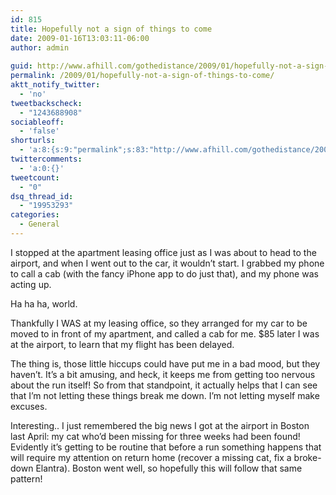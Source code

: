 ```yaml
---
id: 815
title: Hopefully not a sign of things to come
date: 2009-01-16T13:03:11-06:00
author: admin
  
guid: http://www.afhill.com/gothedistance/2009/01/hopefully-not-a-sign-of-things-to-come/
permalink: /2009/01/hopefully-not-a-sign-of-things-to-come/
aktt_notify_twitter:
  - 'no'
tweetbackscheck:
  - "1243688908"
sociableoff:
  - 'false'
shorturls:
  - 'a:8:{s:9:"permalink";s:83:"http://www.afhill.com/gothedistance/2009/01/hopefully-not-a-sign-of-things-to-come/";s:7:"tinyurl";s:25:"http://tinyurl.com/9hjg92";s:4:"isgd";s:17:"http://is.gd/g8Xd";s:5:"bitly";s:18:"http://bit.ly/hyWm";s:5:"snipr";s:22:"http://snipr.com/a6pql";s:5:"snurl";s:22:"http://snurl.com/a6pql";s:7:"snipurl";s:24:"http://snipurl.com/a6pql";s:4:"trim";s:17:"http://tr.im/8m2e";}'
twittercomments:
  - 'a:0:{}'
tweetcount:
  - "0"
dsq_thread_id:
  - "19953293"
categories:
  - General
---
```

I stopped at the apartment leasing office just as I was about to head to the airport, and when I went out to the car, it wouldn&#8217;t start. I grabbed my phone to call a cab (with the fancy iPhone app to do just that), and my phone was acting up.

Ha ha ha, world.

Thankfully I WAS at my leasing office, so they arranged for my car to be moved to in front of my apartment, and called a cab for me. $85 later I was at the airport, to learn that my flight has been delayed. 

The thing is, those little hiccups could have put me in a bad mood, but they haven&#8217;t. It&#8217;s a bit amusing, and heck, it keeps me from getting too nervous about the run itself! So from that standpoint, it actually helps that I can see that I&#8217;m not letting these things break me down. I&#8217;m not letting myself make excuses. 

Interesting.. I just remembered the big news I got at the airport in Boston last April: my cat who&#8217;d been missing for three weeks had been found! Evidently it&#8217;s getting to be routine that before a run something happens that will require my attention on return home (recover a missing cat, fix a broke-down Elantra). Boston went well, so hopefully this will follow that same pattern!